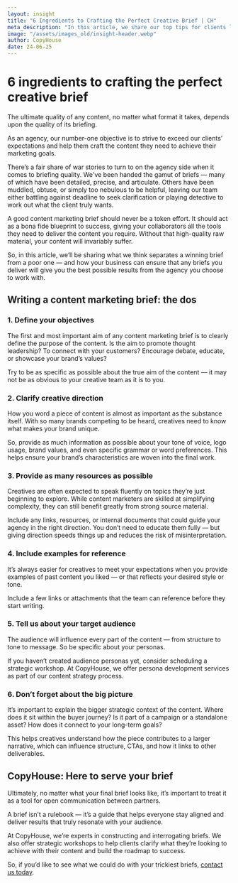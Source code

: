 ```yaml
---
layout: insight
title: "6 Ingredients to Crafting the Perfect Creative Brief | CH"
meta_description: "In this article, we share our top tips for clients looking to craft a genuinely useful brief for the content marketers they choose to work with."
image: "/assets/images_old/insight-header.webp"
author: CopyHouse
date: 24-06-25
---
```


# 6 ingredients to crafting the perfect creative brief

The ultimate quality of any content, no matter what format it takes, depends upon the quality of its briefing.

As an agency, our number-one objective is to strive to exceed our clients’ expectations and help them craft the content they need to achieve their marketing goals.

There’s a fair share of war stories to turn to on the agency side when it comes to briefing quality. We've been handed the gamut of briefs — many of which have been detailed, precise, and articulate. Others have been muddled, obtuse, or simply too nebulous to be helpful, leaving our team either battling against deadline to seek clarification or playing detective to work out what the client truly wants.

A good content marketing brief should never be a token effort. It should act as a bona fide blueprint to success, giving your collaborators all the tools they need to deliver the content you require. Without that high-quality raw material, your content will invariably suffer.

So, in this article, we’ll be sharing what we think separates a winning brief from a poor one — and how your business can ensure that any briefs you deliver will give you the best possible results from the agency you choose to work with.

## Writing a content marketing brief: the dos

### 1. Define your objectives

The first and most important aim of any content marketing brief is to clearly define the purpose of the content. Is the aim to promote thought leadership? To connect with your customers? Encourage debate, educate, or showcase your brand’s values?

Try to be as specific as possible about the true aim of the content — it may not be as obvious to your creative team as it is to you.

### 2. Clarify creative direction

How you word a piece of content is almost as important as the substance itself. With so many brands competing to be heard, creatives need to know what makes your brand unique.

So, provide as much information as possible about your tone of voice, logo usage, brand values, and even specific grammar or word preferences. This helps ensure your brand’s characteristics are woven into the final work.

### 3. Provide as many resources as possible

Creatives are often expected to speak fluently on topics they’re just beginning to explore. While content marketers are skilled at simplifying complexity, they can still benefit greatly from strong source material.

Include any links, resources, or internal documents that could guide your agency in the right direction. You don’t need to educate them fully — but giving direction speeds things up and reduces the risk of misinterpretation.

### 4. Include examples for reference

It’s always easier for creatives to meet your expectations when you provide examples of past content you liked — or that reflects your desired style or tone.

Include a few links or attachments that the team can reference before they start writing.

### 5. Tell us about your target audience

The audience will influence every part of the content — from structure to tone to message. So be specific about your personas.

If you haven’t created audience personas yet, consider scheduling a strategic workshop. At CopyHouse, we offer persona development services as part of our content strategy process.

### 6. Don’t forget about the big picture

It’s important to explain the bigger strategic context of the content. Where does it sit within the buyer journey? Is it part of a campaign or a standalone asset? How does it connect to your long-term goals?

This helps creatives understand how the piece contributes to a larger narrative, which can influence structure, CTAs, and how it links to other deliverables.

## CopyHouse: Here to serve your brief

Ultimately, no matter what your final brief looks like, it’s important to treat it as a tool for open communication between partners.

A brief isn’t a rulebook — it’s a guide that helps everyone stay aligned and deliver results that truly resonate with your audience.

At CopyHouse, we’re experts in constructing and interrogating briefs. We also offer strategic workshops to help clients clarify what they’re looking to achieve with their content and build the roadmap to success.

So, if you’d like to see what we could do with your trickiest briefs, [contact us today](https://www.copyhouse.io/contact).
